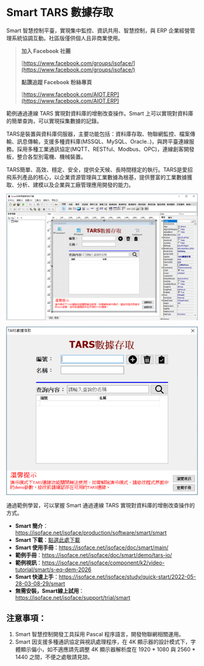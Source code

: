 # Smart TARS 數據存取

Smart 智慧控制平臺，實現集中監控、資訊共用、智慧控制，與 ERP 企業經營管理系統協調互動。社區版僅供個人且非商業使用。

> **加入 Facebook 社團**
>
> [https://www.facebook.com/groups/isoface/](https://www.facebook.com/groups/isoface/)
> 
> **點讚追蹤 Facebook 粉絲專頁**
> 
> [https://www.facebook.com/AIOT.ERP](https://www.facebook.com/AIOT.ERP)

範例通過連線 TARS 實現對資料庫的增刪改查操作。Smart 上可以實現對資料庫的簡單查詢，可以實現採集數據的記錄。

TARS是裝置與資料庫伺服器，主要功能包括：資料庫存取、物聯網監控、檔案傳輸、訊息傳輸，支援多種資料庫(MSSQL、MySQL、Oracle..)，與跨平臺連線服務。採用多種工業通訊協定(MQTT、RESTful、Modbus、OPC)，連線創客開發板，整合各型別電機、機械裝置。

TARS簡單、高效、穩定、安全，提供全天候、長時間穩定的執行。TARS是愛招飛系列產品的核心，以企業資源管理與工業數據為根基，提供豐富的工業數據獲取、分析、建模以及企業與工廠管理應用開發的能力。

![](images/20220919172244.png)

![](images/20220919172419.png)

通過範例學習，可以掌握 Smart 通過連線 TARS 實現對資料庫的增刪改查操作的方式。


* **Smart 簡介**：https://isoface.net/isoface/production/software/smart/smart
* **Smart 下載**：[點選此處下載](https://github.com/isoface-iot/Smart/releases/latest)
* **Smart 使用手冊**：https://isoface.net/isoface/doc/smart/main/
* **範例手冊**：https://isoface.net/isoface/doc/smart/demo/tars-io/
* **範例視訊**：https://isoface.net/isoface/component/k2/video-tutorial/smart/s-eq-dem-2026
* **Smart 快速上手**：https://isoface.net/isoface/study/quick-start/2022-05-28-03-08-29/smart
* **無需安裝，Smart線上試用**：https://isoface.net/isoface/support/trial/smart



## 注意事項：
1. Smart 智慧控制開發工具採用 Pascal 程序語言，開發物聯網相關運用。
2. Smart 因支援多種通訊協定與視訊處理程序，在 4K 顯示器的設計模式下，字體顯示偏小，如不適應請先調整 4K 顯示器解析度在 1920 * 1080 與 2560 * 1440 之間，不便之處敬請見諒。